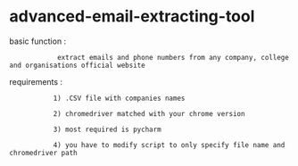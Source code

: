 # advanced-email-extracting-tool

basic function : 

                extract emails and phone numbers from any company, college and organisations official website

requirements : 
               
               1) .CSV file with companies names

               2) chromedriver matched with your chrome version
               
               3) most required is pycharm
               
               4) you have to modify script to only specify file name and chromedriver path
